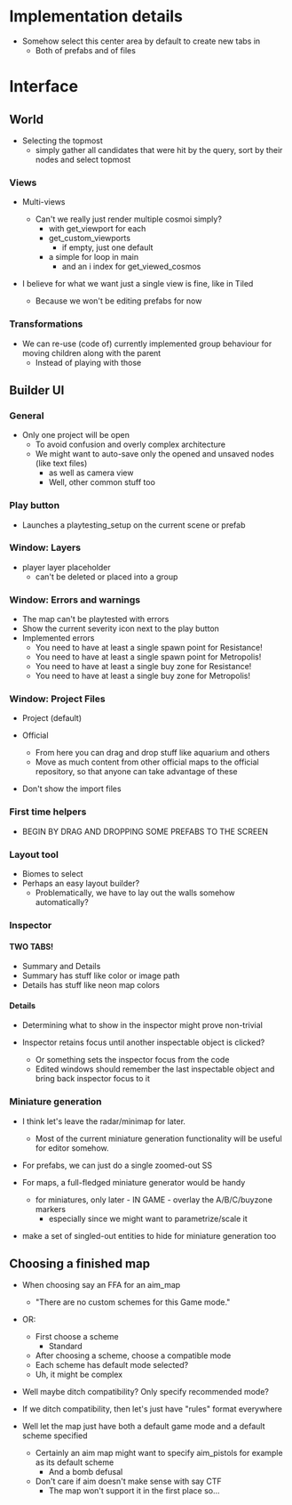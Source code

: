 # Implementation details

- Somehow select this center area by default to create new tabs in
	- Both of prefabs and of files

# Interface

## World

- Selecting the topmost 
	- simply gather all candidates that were hit by the query, sort by their nodes and select topmost

### Views

- Multi-views
	- Can't we really just render multiple cosmoi simply?
		- with get_viewport for each
		- get_custom_viewports
			- if empty, just one default
		- a simple for loop in main
			- and an i index for get_viewed_cosmos

- I believe for what we want just a single view is fine, like in Tiled
	- Because we won't be editing prefabs for now

### Transformations

- We can re-use (code of) currently implemented group behaviour for moving children along with the parent
	- Instead of playing with those

## Builder UI

### General

- Only one project will be open
	- To avoid confusion and overly complex architecture
	- We might want to auto-save only the opened and unsaved nodes (like text files)
		- as well as camera view
		- Well, other common stuff too

### Play button

- Launches a playtesting_setup on the current scene or prefab

### Window: Layers

- player layer placeholder
	- can't be deleted or placed into a group

### Window: Errors and warnings

- The map can't be playtested with errors
- Show the current severity icon next to the play button
- Implemented errors
	- You need to have at least a single spawn point for Resistance!
	- You need to have at least a single spawn point for Metropolis!
	- You need to have at least a single buy zone for Resistance!
	- You need to have at least a single buy zone for Metropolis!

### Window: Project Files

- Project (default)
- Official
	- From here you can drag and drop stuff like aquarium and others
	- Move as much content from other official maps to the official repository, so that anyone can take advantage of these

- Don't show the import files

### First time helpers

- BEGIN BY DRAG AND DROPPING SOME PREFABS TO THE SCREEN

### Layout tool

- Biomes to select
- Perhaps an easy layout builder?
	- Problematically, we have to lay out the walls somehow automatically?

### Inspector

#### TWO TABS! 

- Summary and Details
- Summary has stuff like color or image path
- Details has stuff like neon map colors

#### Details

- Determining what to show in the inspector might prove non-trivial

- Inspector retains focus until another inspectable object is clicked?
	- Or something sets the inspector focus from the code
	- Edited windows should remember the last inspectable object and bring back inspector focus to it

### Miniature generation 

- I think let's leave the radar/minimap for later.
	- Most of the current miniature generation functionality will be useful for editor somehow.

- For prefabs, we can just do a single zoomed-out SS
- For maps, a full-fledged miniature generator would be handy
	- for miniatures, only later - IN GAME - overlay the A/B/C/buyzone markers 
		- especially since we might want to parametrize/scale it
- make a set of singled-out entities to hide for miniature generation too

## Choosing a finished map

- When choosing say an FFA for an aim_map
	- "There are no custom schemes for this Game mode."
- OR:
	- First choose a scheme
		- Standard
	- After choosing a scheme, choose a compatible mode
	- Each scheme has default mode selected?
	- Uh, it might be complex
- Well maybe ditch compatibility? Only specify recommended mode?
- If we ditch compatibility, then let's just have "rules" format everywhere

- Well let the map just have both a default game mode and a default scheme specified
	- Certainly an aim map might want to specify aim_pistols for example as its default scheme
		- And a bomb defusal
	- Don't care if aim doesn't make sense with say CTF
		- The map won't support it in the first place so...



